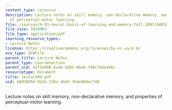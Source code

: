 ```yaml
---
content_type: resource
description: Lecture notes on skill memory, non-declarative memory, and properties
  of perceptual-motor learning.
file: /courses/9-03-neural-basis-of-learning-and-memory-fall-2007/b883895601d1230a4b937b4e960ec748_lecture04.pdf
file_size: 1034963
file_type: application/pdf
learning_resource_types:
- Lecture Notes
license: https://creativecommons.org/licenses/by-nc-sa/4.0/
ocw_type: OCWFile
parent_title: Lecture Notes
parent_type: CourseSection
parent_uid: 63f1e908-6aa6-5d81-66e8-740c7b6e4d6c
resourcetype: Document
title: lecture04.pdf
uid: b8838956-01d1-230a-4b93-7b4e960ec748
---
```

Lecture notes on skill memory, non-declarative memory, and properties of perceptual-motor learning.